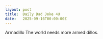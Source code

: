 ```yaml
---
layout: post
title:  Daily Dad Joke 4U
date:   2025-09-16T00:00:00Z
---
```

Armadillo The world needs more armed dillos.

